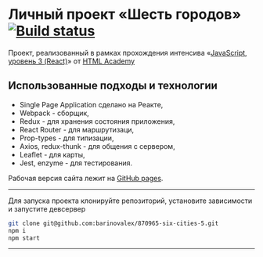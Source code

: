 # Личный проект «Шесть городов» [![Build status][travis-image]][travis-url]

Проект, реализованный в рамках прохождения интенсива «[JavaScript, уровень 3 (React)](https://htmlacademy.ru/intensive/react)» от [HTML Academy](https://htmlacademy.ru)


## Использованные подходы и технологии

* Single Page Application сделано на Реакте,
* Webpack - сборщик,
* Redux - для хранения состояния приложения,
* React Router - для маршрутизаци,
* Prop-types - для типизации,
* Axios, redux-thunk - для общения с сервером,
* Leaflet - для карты,
* Jest, enzyme - для тестирования.


Рабочая версия сайта лежит на [GitHub pages]().

---

Для запуска проекта клонируйте репозиторий, установите зависимости и запустите девсервер

```bash
git clone git@github.com:barinovalex/870965-six-cities-5.git
npm i
npm start
```

---

[travis-image]: https://travis-ci.com/htmlacademy-react/870965-six-cities-5.svg?branch=master
[travis-url]: https://travis-ci.com/htmlacademy-react/870965-six-cities-5
